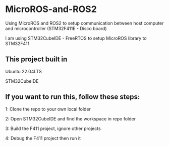 # MicroROS-and-ROS2
Using MicroROS and ROS2 to setup communication between host computer and microcontroller (STM32F411E - Disco board)

I am using STM32CubeIDE - FreeRTOS to setup MicroROS library to STM32F411

## This project built in
Ubuntu 22.04LTS

STM32CubeIDE

## If you want to run this, follow these steps:
1: Clone the repo to your own local folder

2: Open STM32CubeIDE and find the workspace in repo folder

3: Build the F411 project, ignore other projects

4: Debug the F411 project then run it